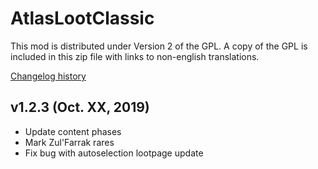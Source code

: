 # AtlasLootClassic

This mod is distributed under Version 2 of the GPL.  A copy of the GPL is included in this zip file with links to non-english translations.

[Changelog history](https://github.com/Hoizame/AtlasLootClassic/blob/master/AtlasLootClassic/Documentation/Release_Notes.md)

## v1.2.3 (Oct. XX, 2019)

- Update content phases
- Mark Zul'Farrak rares
- Fix bug with autoselection lootpage update
